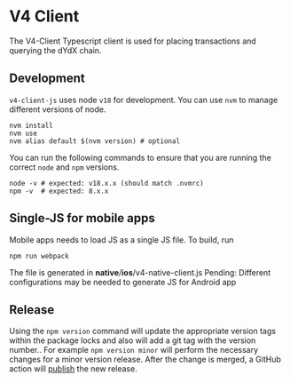 # V4 Client

The V4-Client Typescript client is used for placing transactions and querying the dYdX chain.

## Development

`v4-client-js` uses node `v18` for development. You can use `nvm` to manage different versions of node.

```
nvm install
nvm use
nvm alias default $(nvm version) # optional
```

You can run the following commands to ensure that you are running the correct `node` and `npm` versions.
```
node -v # expected: v18.x.x (should match .nvmrc)
npm -v  # expected: 8.x.x
```

## Single-JS for mobile apps

Mobile apps needs to load JS as a single JS file. To build, run
```
npm run webpack
```

The file is generated in __native__/__ios__/v4-native-client.js
Pending: Different configurations may be needed to generate JS for Android app

## Release

Using the `npm version` command will update the appropriate version tags within the package locks and also will add a git tag with the version number..
For example `npm version minor` will perform the necessary changes for a minor version release. After the change is merged, a GitHub action will
[publish](https://github.com/dydxprotocol/v4-clients/blob/master/.github/workflows/js-publish.yml) the new release.
